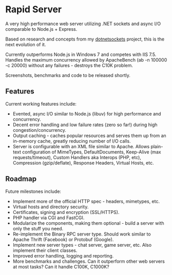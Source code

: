 Rapid Server
============

A very high performance web server utilizing .NET sockets and async I/O comparable to Node.js + Express.

Based on research and concepts from my [dotnetsockets](https://github.com/perrybutler/dotnetsockets) project, this is the next evolution of it.

Currently outperforms Node.js in Windows 7 and competes with IIS 7.5. Handles the maximum concurrency allowed by ApacheBench (ab -n 100000 -c 20000) without any failures - destroys the C10K problem.

Screenshots, benchmarks and code to be released shortly.

Features
--------
Current working features include:

* Evented, async I/O similar to Node.js (libuv) for high performance and concurrency.
* Decent error handling and low failure rates (zero so far!) during high congestion/concurrency.
* Output caching - caches popular resources and serves them up from an in-memory cache, greatly reducing number of I/O calls.
* Server is configurable with an XML file similar to Apache. Allows plain-text configuration of MimeTypes, DefaultDocuments, Keep-Alive (max requests/timeout), Custom Handlers aka Interops (PHP, etc), Compression (gzip/deflate), Response Headers, Virtual Hosts, etc.

Roadmap
-------
Future milestones include:

* Implement more of the official HTTP spec - headers, mimetypes, etc.
* Virtual hosts and directory security.
* Certificates, signing and encryption (SSL/HTTPS).
* PHP handler via CGI and FastCGI.
* Modularize the components, making them optional - build a server with only the stuff you need.
* Re-implement the Binary RPC server type. Should work similar to Apache Thrift (Facebook) or Protobuf (Google).
* Implement new server types - chat server, game server, etc. Also implement their client classes.
* Improved error handling, logging and reporting.
* More benchmarks and challenges. Can it outperform other web servers at most tasks? Can it handle C100K, C1000K?

